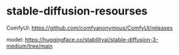 # stable-diffusion-resourses

ComfyUI: https://github.com/comfyanonymous/ComfyUI/releases

model: https://huggingface.co/stabilityai/stable-diffusion-3-medium/tree/main
